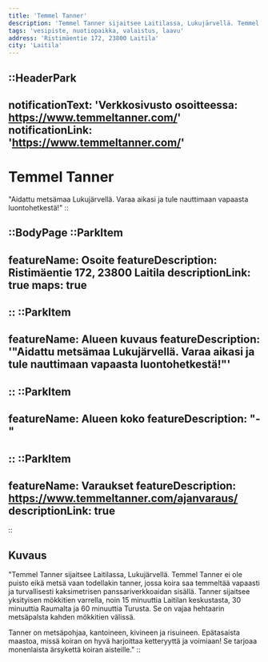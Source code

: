 ```yaml
---
title: 'Temmel Tanner'
description: 'Temmel Tanner sijaitsee Laitilassa, Lukujärvellä. Temmel Tanner ei ole puisto eikä metsä vaan todellakin tanner, jossa koira saa temmeltää vapaasti ja turvallisesti kaksimetrisen panssariverkkoaidan sisällä.'
tags: 'vesipiste, nuotiopaikka, valaistus, laavu'
address: 'Ristimäentie 172, 23800 Laitila'
city: 'Laitila'
---
```


::HeaderPark
---
notificationText: 'Verkkosivusto osoitteessa: https://www.temmeltanner.com/'
notificationLink: 'https://www.temmeltanner.com/'
---
# Temmel Tanner
"Aidattu metsämaa Lukujärvellä. Varaa aikasi ja tule nauttimaan vapaasta luontohetkestä!"
::

::BodyPage
::ParkItem
---
featureName: Osoite
featureDescription: Ristimäentie 172, 23800 Laitila
descriptionLink: true
maps: true
---
::
::ParkItem
---
featureName: Alueen kuvaus
featureDescription: '"Aidattu metsämaa Lukujärvellä. Varaa aikasi ja tule nauttimaan vapaasta luontohetkestä!"'
---
::
::ParkItem
---
featureName: Alueen koko
featureDescription: "-"
---
::
::ParkItem
---
featureName: Varaukset
featureDescription: https://www.temmeltanner.com/ajanvaraus/
descriptionLink: true
---
::
## Kuvaus
"Temmel Tanner sijaitsee Laitilassa, Lukujärvellä. Temmel Tanner ei ole puisto eikä metsä vaan todellakin tanner, jossa koira saa temmeltää vapaasti ja turvallisesti kaksimetrisen panssariverkkoaidan sisällä. Tanner sijaitsee yksityisen mökkitien varrella, noin 15 minuuttia Laitilan keskustasta, 30 minuuttia Raumalta ja 60 minuuttia Turusta. Se on vajaa hehtaarin metsäpalsta kahden mökkitien välissä.

Tanner on metsäpohjaa, kantoineen, kivineen ja risuineen. Epätasaista maastoa, missä koiran on hyvä harjoittaa ketteryyttä ja voimiaan! Se tarjoaa monenlaista ärsykettä koiran aisteille."
::